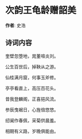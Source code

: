 # 次韵王龟龄赠韶美

**作者**: 史浩

## 诗词内容

奎壁忽堕地，晁董喧炎刘。

公生百世后，掉鞅从之游。

仙桂满月窟，何事玉斧修。

亭亭看直上，高压百花头。

昔我登麟阁，正喜挹风流。

参辰曳裾日，心旌倍悠悠。

纫阑作春佩，采菊供晨羞。

相期有义路，岁晚俱能由。

